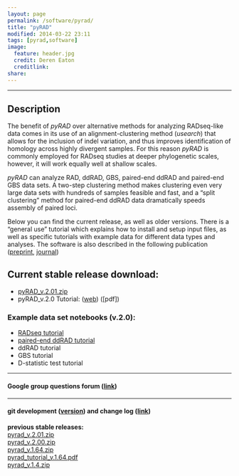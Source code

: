 ```yaml
---
layout: page
permalink: /software/pyrad/
title: "pyRAD"
modified: 2014-03-22 23:11
tags: [pyrad,software]
image:
  feature: header.jpg
  credit: Deren Eaton
  creditlink: 
share: 
---
```


---------------------   

## Description

The benefit of _pyRAD_ over alternative methods for analyzing RADseq-like data comes in its use of an alignment-clustering method (_usearch_) that allows for the inclusion of indel variation, and thus improves identification of homology across highly divergent samples. For this reason _pyRAD_ is commonly employed for RADseq studies at deeper phylogenetic scales, however, it will work equally well at shallow scales.  

_pyRAD_ can analyze RAD, ddRAD, GBS, paired-end ddRAD and paired-end GBS data sets. A two-step clustering method makes clustering even very large data sets with hundreds of samples feasible and fast, and a “split clustering” method for paired-end ddRAD data dramatically speeds assembly of paired loci.  

Below you can find the current release, as well as older versions. There is a “general use” tutorial which explains how to install and setup input files, as well as specific tutorials with example data for different data types and analyses. The software is also described in the following publication ([preprint](http://biorxiv.org/content/early/2013/12/03/001081), [journal](http://bioinformatics.oxfordjournals.org/content/early/2014/03/20/bioinformatics.btu121 ))  

## Current stable release download:  

+  [pyRAD_v.2.01.zip](/downloads/pyrad_v.2.01.zip)
+  pyRAD_v.2.0 Tutorial: ([web](http://nbviewer.ipython.org/gist/dereneaton/af9548ea0e94bff99aa0)) ([pdf])

### Example data set notebooks (v.2.0):  
+  [RADseq tutorial](http://nbviewer.ipython.org/gist/dereneaton/1f661bfb205b644086cc)  
+  [paired-end ddRAD tutorial](http://nbviewer.ipython.org/gist/dereneaton/c18bff4ba8bf532ec14b)  
+  ddRAD tutorial
+  GBS tutorial
+  D-statistic test tutorial

--------------------------  

#### Google group questions forum ([link](https://groups.google.com/forum/#!forum/pyrad-users))

---------------------------  

#### git development ([version](https://code.google.com/p/pyrad/)) and change log ([link](https://code.google.com/p/pyrad/source/list))

__previous stable releases:__    
[pyrad_v.2.01.zip](/downloads/pyrad_v.2.01.zip)  
[pyrad_v.2.00.zip](/downloads/pyrad_v.2.0.zip)  
[pyrad_v.1.64.zip](/downloads/pyrad_v.1.64.zip)  
[pyrad_tutorial_v.1.64.pdf](/downloads/pyrad_v.1.64.zip)  
[pyrad_v.1.4.zip](/downloads/pyrad_v.1.4.zip)  
